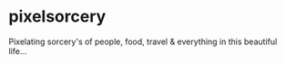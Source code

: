 # pixelsorcery
Pixelating sorcery's of people, food, travel &amp; everything in this beautiful life...
